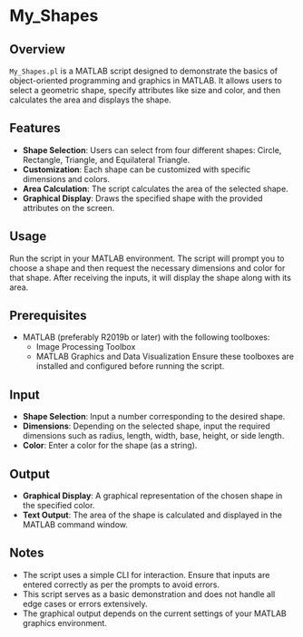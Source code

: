# My_Shapes

## Overview
`My_Shapes.pl` is a MATLAB script designed to demonstrate the basics of object-oriented programming and graphics in MATLAB. It allows users to select a geometric shape, specify attributes like size and color, and then calculates the area and displays the shape.

## Features
  - **Shape Selection**: Users can select from four different shapes: Circle, Rectangle, Triangle, and Equilateral Triangle.
  - **Customization**: Each shape can be customized with specific dimensions and colors.
  - **Area Calculation**: The script calculates the area of the selected shape.
  - **Graphical Display**: Draws the specified shape with the provided attributes on the screen.

## Usage
Run the script in your MATLAB environment. The script will prompt you to choose a shape and then request the necessary dimensions and color for that shape. After receiving the inputs, it will display the shape along with its area.

## Prerequisites
  - MATLAB (preferably R2019b or later) with the following toolboxes:
    - Image Processing Toolbox
    - MATLAB Graphics and Data Visualization
Ensure these toolboxes are installed and configured before running the script.

## Input
  - **Shape Selection**: Input a number corresponding to the desired shape.
  - **Dimensions**: Depending on the selected shape, input the required dimensions such as radius, length, width, base, height, or side length.
  - **Color**: Enter a color for the shape (as a string).

## Output
  - **Graphical Display**: A graphical representation of the chosen shape in the specified color.
  - **Text Output**: The area of the shape is calculated and displayed in the MATLAB command window.

## Notes
  - The script uses a simple CLI for interaction. Ensure that inputs are entered correctly as per the prompts to avoid errors.
  - This script serves as a basic demonstration and does not handle all edge cases or errors extensively.
  - The graphical output depends on the current settings of your MATLAB graphics environment.